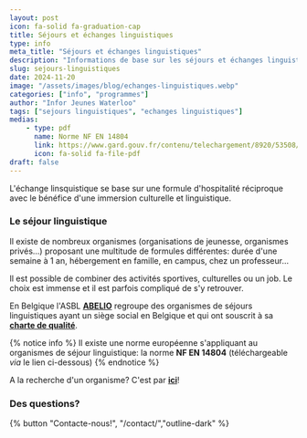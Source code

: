 ```yaml
---
layout: post
icon: fa-solid fa-graduation-cap
title: Séjours et échanges linguistiques
type: info
meta_title: "Séjours et échanges linguistiques"
description: "Informations de base sur les séjours et échanges linguistiques"
slug: sejours-linguistiques
date: 2024-11-20
image: "/assets/images/blog/echanges-linguistiques.webp"
categories: ["info", "programmes"]
author: "Infor Jeunes Waterloo"
tags: ["sejours linguistiques", "echanges linguistiques"]
medias:
    - type: pdf
      name: Norme NF EN 14804
      link: https://www.gard.gouv.fr/contenu/telechargement/8920/53508/file/NFEN14804%20SejoursLinguistiques.pdf
      icon: fa-solid fa-file-pdf
draft: false
---
```

L'échange linsquistique se base sur une formule d'hospitalité réciproque avec le bénéfice d'une immersion culturelle et linguistique.  

### Le séjour linguistique

Il existe de nombreux organismes (organisations de jeunesse, organismes privés...) proposant une multitude de formules différentes: durée d'une semaine à 1 an, hébergement en famille, en campus, chez un professeur...

Il est possible de combiner des activités sportives, culturelles ou un job.  Le choix est immense et il est parfois compliqué de s'y retrouver.

En Belgique l'ASBL [**ABELIO**](https://abelio.org) regroupe des organismes de séjours linguistiques ayant un siège social en Belgique et qui ont souscrit à sa [**charte de qualité**](https://www.abelio.org/charte-de-qualit%C3%A9).

{% notice info %}
Il existe une norme européenne s'appliquant au organismes de séjour linguistique: la norme **NF EN 14804** (téléchargeable _via_ le lien ci-dessous)
{% endnotice %}

A la recherche d'un organisme? C'est par [**ici**](/organismes)!


### Des questions?

{% button "Contacte-nous!", "/contact/","outline-dark" %}
